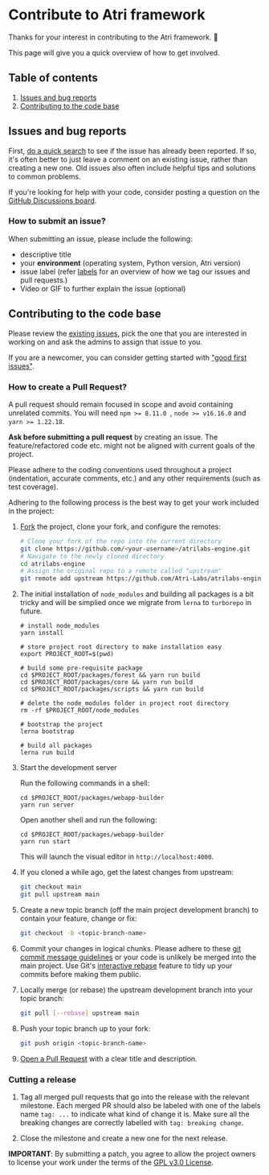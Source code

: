 # Contribute to Atri framework

Thanks for your interest in contributing to the Atri framework. 🎉 

This page will give you a quick overview of how to get involved.

## Table of contents

1. [Issues and bug reports](#issues-and-bug-reports)
2. [Contributing to the code base](#contributing-to-the-code-base)

## Issues and bug reports

First, [do a quick search](https://github.com/Atri-Labs/atrilabs-engine/issues)
to see if the issue has already been reported. If so, it's often better to just
leave a comment on an existing issue, rather than creating a new one. Old issues
also often include helpful tips and solutions to common problems. 

If you're looking for help with your code, consider posting a question on the
[GitHub Discussions board](https://github.com/Atri-Labs/atrilabs-engine/discussions).

### How to submit an issue?

When submitting an issue, please include the following:

- descriptive title 
- your **environment** (operating system, Python version, Atri version)
- issue label (refer [labels](https://github.com/Atri-Labs/atrilabs-engine/labels) for an overview of how we tag our issues and pull requests.)
- Video or GIF to further explain the issue (optional) 

## Contributing to the code base

Please review the [existing issues]((https://github.com/Atri-Labs/atrilabs-engine/issues)), pick the one that you are interested in working on and ask the admins to assign that issue to you. 

If you are a newcomer, you can consider getting started with ["good first issues"](https://github.com/Atri-Labs/atrilabs-engine/issues?q=is%3Aissue+is%3Aopen+label%3A%22good+first+issue%22).

### How to create a Pull Request?

A pull request should remain focused in scope and avoid containing unrelated commits. You will need `npm >= 8.11.0 `, `node >= v16.16.0` and `yarn >= 1.22.18`.

**Ask before submitting a pull request** by creating an issue. The feature/refactored code etc. might not be aligned with current goals of the project.

Please adhere to the coding conventions used throughout a project (indentation, accurate comments, etc.) and any other requirements (such as test coverage).

Adhering to the following process is the best way to get your work included in the project:

1. [Fork](https://help.github.com/articles/fork-a-repo/) the project, clone your fork, and configure the remotes:

   ```bash
   # Clone your fork of the repo into the current directory
   git clone https://github.com/<your-username>/atrilabs-engine.git
   # Navigate to the newly cloned directory
   cd atrilabs-engine
   # Assign the original repo to a remote called "upstream"
   git remote add upstream https://github.com/Atri-Labs/atrilabs-engine.git
   ```

2. The initial installation of `node_modules` and building all packages is a bit tricky and will be simplied once we migrate from `lerna` to `turborepo` in future.

   ```
   # install node_modules
   yarn install

   # store project root directory to make installation easy
   export PROJECT_ROOT=$(pwd)

   # build some pre-requisite package
   cd $PROJECT_ROOT/packages/forest && yarn run build
   cd $PROJECT_ROOT/packages/core && yarn run build
   cd $PROJECT_ROOT/packages/scripts && yarn run build

   # delete the node_modules folder in project root directory
   rm -rf $PROJECT_ROOT/node_modules

   # bootstrap the project
   lerna bootstrap

   # build all packages
   lerna run build
   ```

3. Start the development server

   Run the following commands in a shell:

   ```
   cd $PROJECT_ROOT/packages/webapp-builder
   yarn run server
   ```

   Open another shell and run the following:

   ```
   cd $PROJECT_ROOT/packages/webapp-builder
   yarn run start
   ```

   This will launch the visual editor in `http://localhost:4000`.

4. If you cloned a while ago, get the latest changes from upstream:

   ```bash
   git checkout main
   git pull upstream main
   ```

5. Create a new topic branch (off the main project development branch) to contain your feature, change or fix:

   ```bash
   git checkout -b <topic-branch-name>
   ```

6. Commit your changes in logical chunks. Please adhere to these [git commit
   message guidelines](https://tbaggery.com/2008/04/19/a-note-about-git-commit-messages.html)
   or your code is unlikely be merged into the main project. Use Git's
   [interactive rebase](https://help.github.com/articles/about-git-rebase/)
   feature to tidy up your commits before making them public.

7. Locally merge (or rebase) the upstream development branch into your topic branch:

   ```bash
   git pull [--rebase] upstream main
   ```

8. Push your topic branch up to your fork:

   ```bash
   git push origin <topic-branch-name>
   ```

9. [Open a Pull Request](https://help.github.com/articles/using-pull-requests/)
    with a clear title and description.

### Cutting a release

1. Tag all merged pull requests that go into the release with the relevant milestone. Each merged PR should also be labeled with one of the labels name `tag: ...` to indicate what kind of change it is. Make sure all the breaking changes are correctly labelled with `tag: breaking change`.

2. Close the milestone and create a new one for the next release.

**IMPORTANT**: By submitting a patch, you agree to allow the project
owners to license your work under the terms of the [GPL v3.0 License](https://github.com/Atri-Labs/atrilabs-engine/blob/main/LICENSE).